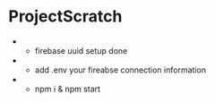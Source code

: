 # ProjectScratch

-  * firebase uuid setup done
-  * add .env your fireabse connection information
-  * npm i & npm start
